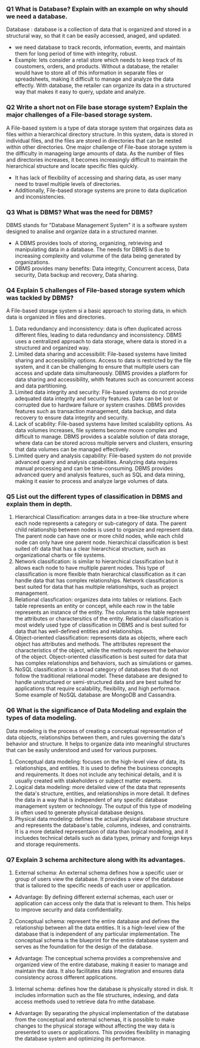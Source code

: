 ### Q1 What is Database? Explain with an example on why should we need a database.
Database : database is a collection of data that is organized and stored in a structural way, so that it can be easily accessed, anaged, and updated.
- we need database to track records, information, events, and maintain them for long period of time with integrity, robust.
- Example: lets consider a retail store which needs to keep track of its coustomers, orders, and products. Without a database, the retailer would have to store all of this information in separate files or spreadsheets, making it difficult to manage and analyze the data effectly. With database, the retailer can organize its data in a structured way that makes it easy to query, update and analyze.

### Q2 Write a short not on File base storage system? Explain the major challenges of a File-based storage system.
A File-based system is a type of data storage system that orgainzes data as files within a hierarchical directory structure. In this system, data is stored in individual files, and the files are stored in directories that can be nested within other directories. One major challenge of File-base storage system is the difficulty in manageing large amounts of data. As the number of files and directories increases, it becomes increasingly difficult to maintain the hierarchical structure and locate specific files quickly.
- It has lack of flexibility of accessing and sharing data, as user many need to travel multiple levels of directories.
- Additionally, File-based storage systems are prone to data duplication and inconsistencies.

### Q3 What is DBMS? What was the need for DBMS?
DBMS stands for "Database Management System" it is a software system designed to analise and organize data in a structured manner.
- A DBMS provides tools of storing, organizing, retrieving and manipulating data in a database.
The needs for DBMS is due to increasing complexity and volumme of the data being generated by organizations.
- DBMS provides many benefits: Data integrity, Concurrent access, Data security, Data backup and recovery, Data sharing.

### Q4 Explain 5 challenges of File-based storage system which was tackled by DBMS?
A File-based storage system si a basic approach to storing data, in which data is organized in files and directories.
1. Data redundancy and inconsistency: data is often duplicated across different files, leading to data redundancy and inconsistency. DBMS uses a centralized approach to data storage, where data is stored in a structured and organized way.
2. Limited data sharing and accessibilit: File-based systems have limited sharing and accessibility options. Access to data is restricted by the file system, and it can be challenging to ensure that multiple users can access and update data simultaneously. DBMS provides a platform for data sharing and accessibility, whith features such as concurrent access and data partitioning.
3. Limited data integrity and security: File-based systems do not provide adequated data integrity and security features. Data can be lost or corrupted due to hardware failure or system crashes. DBMS provides features such as transaction management, data backup, and data recovery to ensure data integrity and security.
4. Lack of scability: File-based systems have limited scalability options. As data volumes increases, file systems become moore complex and difficult to manage. DBMS provides a scalable solution of data storage, where data can be stored across multiple servers and clusters, ensuring that data volumes can be managed effectively.
5. Limited query and analysis capability: File-based system do not provide advanced query and analysis capabilities. Analyzing data requires manual processing and can be time-consuming. DBMS provides advanced query and analysis features, such as SQL and data mining, making it easier to process and analyze large volumes of data.

### Q5 List out the different types of classification in DBMS and explain them in depth.
1. Hierarchical Classification: arranges data in a tree-like structure where each node represents a category or sub-category of data. The parent child relationship between nodes is used to organize and represent data. The parent node can have one or more child nodes, while each child node can only have one parent node. hierarchical classification is best suited ofr data that has a clear hierarchical structure, such as organizational charts or file systems.
2. Network classification: is similar to hierarchical classification but it allows each node to have multiple parent nodes. This type of classification is more flexible thatn hierarchical classification as it can handle data that has complex relationships. Network classification is best suited for data that has multiple relationships, such as project management.
3. Relational classfication: organizes data into tables or relations. Each table represents an entity or concept, while each row in the table represents an instance of the entity. The columns is the table represent the attributes or charactersitics of the entity. Relational classification is most widely used type of classification in DBMS and is best suited for data that has well-defined entities and relationships.
4. Object-oriented classification: represents data as objects, where each object has attributes and methods. The attributes represent the characteristics of the object, while the methods represent the behavior of the object. Object-oriented classification is best suited for data that has complex relationships and behaviors, such as simulations or games.
5. NoSQL classification: is a broad category of databases that do not follow the traditional relational model. These database are designed to handle unstructured or semi-structured data and are best suited for applications that require scalability, flexibility, and high performace. Some example of NoSQL database are MongoDB and Cassandra.

### Q6 What is the significance of Data Modeling and explain the types of data modeling.
Data modeling is the process of creating a conceptual representation of data objects, relationships between them, and rules governing the data's behavior and structure. It helps to organize data into meaningful structures that can be easily understood and used for various purposes.
1. Conceptual data modeling: focuses on the high-level view of data, its relationships, and entities. It is used to define the business concepts and requirements. It does not include any techinical details, and it is usually created with stakeholders or subject matter experts.
2. Logical data modeling: more detailed view of the data that represents the data's structure, entities, and relationships in more detail. It defines the data in a way that is independent of any specific database management system or technology. The output of this type of modeling is often used to generate physical database designs.
3. Physical data modeling: defines the actual physical database structure and represents the database's table, columns, indexes, and constraints. It is a more detailed representaion of data than logical modeling, and it incluedes technical details such as data types, primary and foreign keys and storage requirements.

### Q7 Explain 3 schema architecture along with its advantages.
1. External schema: An external schema defines how a specific user or group of users view the database. It provides a view of the database that is tailored to the specific needs of each user or application.
- Advantage: By defining different external schemas, each user or application can access only the data that is relevant to them. This helps to improve security and data confidentiality.

2. Conceptual schema: represent the entire database and defines the relationship between all the data entities. It is a high-level view of the database that is independent of any particular implementation. The conceptual schema is the blueprint for the entire database system and serves as the foundation for the design of the database.
- Advantage: The conceptual schema provides a comprehensive and organized view of the entire database, making it easier to manage and maintain the data. It also facilitates data integration and ensures data consistency across different applications.

3. Internal schema: defines how the database is physically stored in disk. It includes information such as the file structures, indexing, and data access methods used to retrieve data fro mthe database.
- Advantage: By separating the physical implementation of the database from the conceptual and external schemas, it is possible to make changes to the physical storage without affecting the way data is presented to users or applications. This provides flexibility in managing the database system and optimizing its performance.